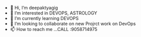 - 👋 Hi, I’m deepaktyagig
- 👀 I’m interested in DEVOPS, ASTROLOGY
- 🌱 I’m currently learning DEVOPS
- 💞️ I’m looking to collaborate on new Projrct work on DevOps
- 📫 How to reach me ...CALL :9058714975

<!---
deepaktyagig/deepaktyagig is a ✨ special ✨ repository because its `README.md` (this file) appears on your GitHub profile.
You can click the Preview link to take a look at your changes.
--->
